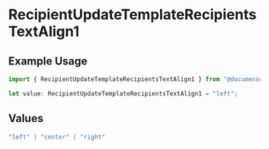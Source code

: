 # RecipientUpdateTemplateRecipientsTextAlign1

## Example Usage

```typescript
import { RecipientUpdateTemplateRecipientsTextAlign1 } from "@documenso/sdk-typescript/models/operations";

let value: RecipientUpdateTemplateRecipientsTextAlign1 = "left";
```

## Values

```typescript
"left" | "center" | "right"
```